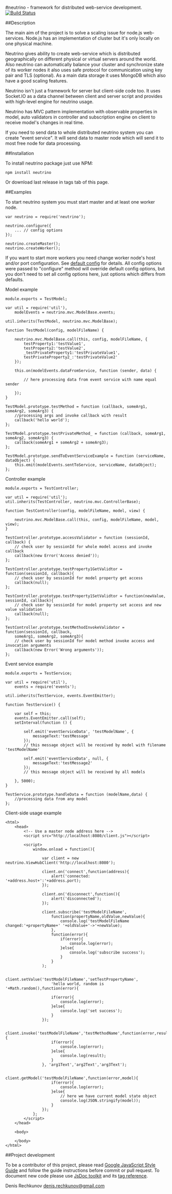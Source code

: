 #neutrino - framework for distributed web-service development.[![Build Status](https://secure.travis-ci.org/DenisRechkunov/neutrino.png)](http://travis-ci.org/DenisRechkunov/neutrino)

##Description

The main aim of the project is to solve a scaling issue for node.js web-services. Node.js has an implementation of cluster but it's only locally on one physical machine.

Neutrino gives ability to create web-service which is distributed geographically on different physical or virtual servers around the world. Also neutrino can automatically balance your cluster and synchronize state of its worker nodes it also uses safe protocol for communication using key pair and TLS (optional). As a main data storage it uses MongoDB which also have a good scaling features. 

Neutrino isn't just a framework for server but client-side code too. It uses Socket.IO as a data channel between client and server script and provides with high-level engine for neutrino usage.

Neutrino has MVC pattern implementation with observable properties in model, auto validators in controller and subscription engine on client to receive model's changes in real time.

If you need to send data to whole distributed neutrino system you can create "event service". It will send data to master node which will send it to most free node for data processing.

##Installation

To install neutrino package just use NPM:

    npm install neutrino

Or download last release in tags tab of this page.


##Examples

To start neutrino system you must start master and at least one worker node.

    var neutrino = require('neutrino');

    neutrino.configure({
        ... // config options
    });

    neutrino.createMaster();
    neutrino.createWorker();

If you want to start more workers you need change worker node's host and/or port configuration. See [default config](https://github.com/DenisRechkunov/neutrino/blob/master/defaults.json) for details.
All config options were passed to "configure" method will override default config options, but you don't need to set all config options here, just options which differs from defaults.

Model example

	module.exports = TestModel;
	
	var util = require('util'),
	    modelEvents = neutrino.mvc.ModelBase.events;

	util.inherits(TestModel, neutrino.mvc.ModelBase);
	
	function TestModel(config, modelFileName) {
	
	    neutrino.mvc.ModelBase.call(this, config, modelFileName, {
	        testProperty1:'testValue1',
			testProperty2:'testValue2',
			_testPrivateProperty1:'testPrivateValue1',
			testPrivateProperty2_:'testPrivateValue2'
	    });

		this.on(modelEvents.dataFromService, function (sender, data) {

			// here processing data from event service with name equal sender

		});
	}
	
	TestModel.prototype.testMethod = function (callback, someArg1, someArg2, someArg3) {
	    //processing args and invoke callback with result
		callback('hello world');
	};
	
	TestModel.prototype.testPrivateMethod_ = function (callback, someArg1, someArg2, someArg3) {
	    callback(someArg1 + someArg2 + someArg3);
	};
	
	TestModel.prototype.sendToEventServiceExample = function (serviceName, dataObject) {
	    this.emit(modelEvents.sentToService, serviceName, dataObject);
	};

Controller example

	module.exports = TestController;
	
	var util = require('util');
	util.inherits(TestController, neutrino.mvc.ControllerBase);
	
	function TestController(config, modelFileName, model, view) {
	
	    neutrino.mvc.ModelBase.call(this, config, modelFileName, model, view);
	}
	
	TestController.prototype.accessValidator = function (sessionId, callback) {
	    // check user by sessionId for whole model access and invoke callback
		callback(new Error('Access denied'));
	};

	TestController.prototype.testProperty1GetValidtor = function(sessionId, callback){
		// check user by sessionId for model property get access
		callback(null);
	};

	TestController.prototype.testProperty1SetValidtor = function(newValue, sessionId, callback){
		// check user by sessionId for model property set access and new value validation
		callback(null);
	};

	TestController.prototype.testMethodInvokeValidator = function(sessionId, callback, 
		someArg1, someArg2, someArg3){
		// check user by sessionId for model method invoke access and invocation arguments
		callback(new Error('Wrong arguments'));
	};
	
Event service example

	module.exports = TestService;
	
	var util = require('util'),
	    events = require('events');
	
	util.inherits(TestService, events.EventEmitter);
	
	function TestService() {
	
	    var self = this;
	    events.EventEmitter.call(self);
	    setInterval(function () {
	
	        self.emit('eventServiceData', 'testModelName', {
	            messageText:'testMessage' 
	        }); 
	        // this message object will be received by model with filename 'testModelName'
	    
	    	self.emit('eventServiceData', null, {
	            messageText:'testMessage2' 
	        }); 
	        // this message object will be received by all models
	    
		}, 5000);
	}
	
	TestService.prototype.handleData = function (modelName,data) {
    	//processing data from any model
	};

Client-side usage example

	<html>
		<head>
			<!-- Use a master node address here -->
			<script src="http://localhost:8080/client.js"></script>
			
			<script>
				window.onload = function(){
					
					var client = new neutrino.ViewHubClient('http://localhost:8080');
					
					client.on('connect',function(address){
						alert('connected: '+address.host+':'+address.port);
					});
					
					client.on('disconnect',function(){
						alert('disconnected');
					});
					
					client.subscribe('testModelFileName',
						function(propertyName,oldValue,newValue){
							console.log('testModelFileName changed:'+propertyName+' '+oldValue+'->'+newValue);
						},
						function(error){
							if(error){
								console.log(error);
							}else{
								console.log('subscribe success');
							}
						}
					);
					
					client.setValue('testModelFileName','setTestPropertyName',
						'hello world, random is '+Math.random(),function(error){

						if(error){
							console.log(error);
						}else{
							console.log('set success');
						}
					});

					client.invoke('testModelFileName','testMethodName',function(error,result){
						if(error){
							console.log(error);
						}else{
							console.log(result);
						}
					}, 'arg1Text','arg2Text','arg3Text');
					
					client.getModel('testModelFileName',function(error,model){
						if(error){
							console.log(error);
						}else{
							// here we have current model state object
							console.log(JSON.stringify(model));
						}
					});
				};
			</script>
		</head>
	
		<body>
			
		</body>
	</html>

##Project development

To be a contributor of this project, please read [Google JavaScript Style Guide](http://google-styleguide.googlecode.com/svn/trunk/javascriptguide.xml) and follow the guide instructions before commit or pull request. To document new code please use [JsDoc toolkit](http://code.google.com/p/jsdoc-toolkit/) and its [tag reference](http://code.google.com/p/jsdoc-toolkit/wiki/TagReference).

Denis Rechkunov <denis.rechkunov@gmail.com>